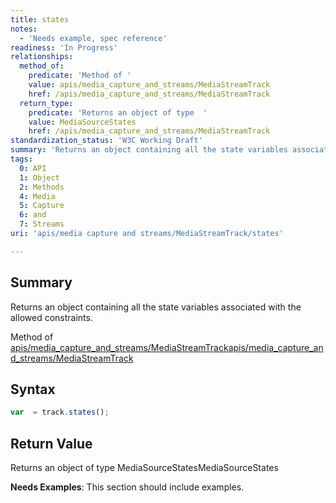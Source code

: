 ```yaml
---
title: states
notes:
  - 'Needs example, spec reference'
readiness: 'In Progress'
relationships:
  method_of:
    predicate: 'Method of '
    value: apis/media_capture_and_streams/MediaStreamTrack
    href: /apis/media_capture_and_streams/MediaStreamTrack
  return_type:
    predicate: 'Returns an object of type  '
    value: MediaSourceStates
    href: /apis/media_capture_and_streams/MediaStreamTrack
standardization_status: 'W3C Working Draft'
summary: 'Returns an object containing all the state variables associated with the allowed constraints.'
tags:
  0: API
  1: Object
  2: Methods
  4: Media
  5: Capture
  6: and
  7: Streams
uri: 'apis/media capture and streams/MediaStreamTrack/states'

---
```

## <span>Summary</span>

Returns an object containing all the state variables associated with the allowed constraints.

Method of [apis/media\_capture\_and\_streams/MediaStreamTrack](/apis/media_capture_and_streams/MediaStreamTrack)[apis/media\_capture\_and\_streams/MediaStreamTrack](/apis/media_capture_and_streams/MediaStreamTrack)

## <span>Syntax</span>

``` js
var  = track.states();
```

## <span>Return Value</span>

Returns an object of type MediaSourceStatesMediaSourceStates

**Needs Examples**: This section should include examples.

